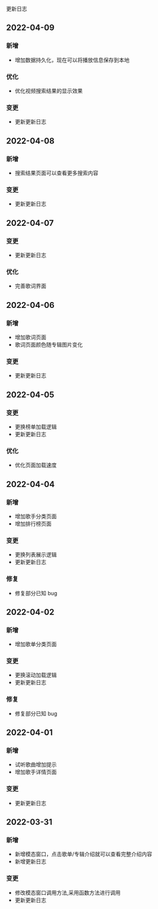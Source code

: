 更新日志

## 2022-04-09

### 新增

- 增加数据持久化，现在可以将播放信息保存到本地

### 优化

- 优化视频搜索结果的显示效果

### 变更

- 更新更新日志

## 2022-04-08

### 新增

- 搜索结果页面可以查看更多搜索内容

### 变更

- 更新更新日志

## 2022-04-07

### 变更

- 更新更新日志

### 优化

- 完善歌词界面

## 2022-04-06

### 新增

- 增加歌词页面
- 歌词页面颜色随专辑图片变化

### 变更

- 更新更新日志

## 2022-04-05

### 变更

- 更换榜单加载逻辑
- 更新更新日志

### 优化

- 优化页面加载速度

## 2022-04-04

### 新增

- 增加歌手分类页面
- 增加排行榜页面

### 变更

- 更换列表展示逻辑
- 更新更新日志

### 修复

- 修复部分已知 bug

## 2022-04-02

### 新增

- 增加歌单分类页面

### 变更

- 更换滚动加载逻辑
- 更新更新日志

### 修复

- 修复部分已知 bug

## 2022-04-01

### 新增

- 试听歌曲增加提示
- 增加歌手详情页面

### 变更

- 更新更新日志

## 2022-03-31

### 新增

- 新增模态窗口，点击歌单/专辑介绍就可以查看完整介绍内容
- 新增更新日志

### 变更

- 修改模态窗口调用方法,采用函数方法进行调用
- 更新更新日志
